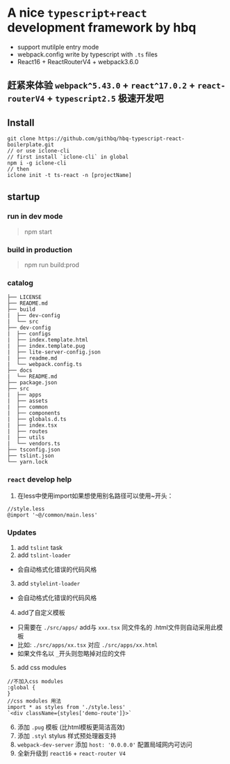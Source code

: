 # A nice `typescript+react` development framework by hbq
  - support  mutilple entry mode
  - webpack.config write by typescript with `.ts` files
  - React16 + ReactRouterV4 + webpack3.6.0
## 赶紧来体验 `webpack^5.43.0` + `react^17.0.2` + `react-routerV4` + `typescript2.5` 极速开发吧

## Install
```
git clone https://github.com/githbq/hbq-typescript-react-boilerplate.git
// or use iclone-cli
// first install `iclone-cli` in global
npm i -g iclone-cli
// then
iclone init -t ts-react -n [projectName]
```

## startup

### run in dev mode

> npm start

### build in production

> npm run build:prod

### catalog

```
├── LICENSE
├── README.md
├── build
|  ├── dev-config
|  └── src
├── dev-config
|  ├── configs
|  ├── index.template.html
|  ├── index.template.pug
|  ├── lite-server-config.json
|  ├── readme.md
|  └── webpack.config.ts
├── docs
|  └── README.md
├── package.json
├── src
|  ├── apps
|  ├── assets
|  ├── common
|  ├── components
|  ├── globals.d.ts
|  ├── index.tsx
|  ├── routes
|  ├── utils
|  └── vendors.ts
├── tsconfig.json
├── tslint.json
└── yarn.lock
```

### `react` develop help
1. 在less中使用import如果想使用别名路径可以使用~开头：
```
//style.less
@import '~@/common/main.less'
```
### Updates
1. add `tslint` task
2. add `tslint-loader`
  - 会自动格式化错误的代码风格
3. add `stylelint-loader`
  - 会自动格式化错误的代码风格
4. add了自定义模板
  - 只需要在 `./src/apps/` add与 `xxx.tsx` 同文件名的 .html文件则自动采用此模板
  - 比如: `./src/apps/xx.tsx` 对应  `./src/apps/xx.html`
  - 如果文件名以 `_`开头则忽略掉对应的文件
5. add css modules
  ```
  //不加入css modules
  :global {
  }
  //css modules 用法
  import * as styles from './style.less'
  `<div className={styles['demo-route']}>`
  ```

6. 添加 `.pug` 模板 (比html模板更简洁高效)
7. 添加 `.styl` stylus 样式预处理器支持
8. `webpack-dev-server` 添加 `host: '0.0.0.0'` 配置局域网内可访问
9. 全新升级到 `react16` +  `react-router V4`
